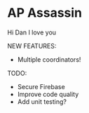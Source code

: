 # AP Assassin

Hi Dan I love you

NEW FEATURES:

- Multiple coordinators!

TODO:

- Secure Firebase
- Improve code quality
- Add unit testing?
